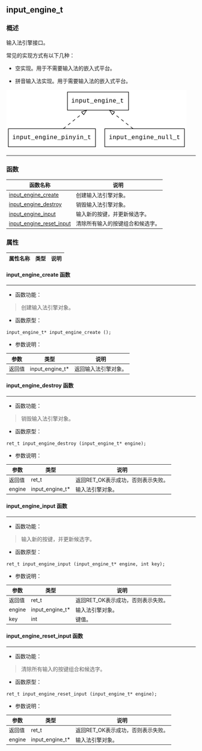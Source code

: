 ## input\_engine\_t
### 概述
 输入法引擎接口。

 常见的实现方式有以下几种：

 * 空实现。用于不需要输入法的嵌入式平台。

 * 拼音输入法实现。用于需要输入法的嵌入式平台。

 ![image](images/input_engine_t_0.png)


----------------------------------
### 函数
<p id="input_engine_t_methods">

| 函数名称 | 说明 | 
| -------- | ------------ | 
| <a href="#input_engine_t_input_engine_create">input\_engine\_create</a> | 创建输入法引擎对象。 |
| <a href="#input_engine_t_input_engine_destroy">input\_engine\_destroy</a> | 销毁输入法引擎对象。 |
| <a href="#input_engine_t_input_engine_input">input\_engine\_input</a> | 输入新的按键，并更新候选字。 |
| <a href="#input_engine_t_input_engine_reset_input">input\_engine\_reset\_input</a> | 清除所有输入的按键组合和候选字。 |
### 属性
<p id="input_engine_t_properties">

| 属性名称 | 类型 | 说明 | 
| -------- | ----- | ------------ | 
#### input\_engine\_create 函数
-----------------------

* 函数功能：

> <p id="input_engine_t_input_engine_create"> 创建输入法引擎对象。



* 函数原型：

```
input_engine_t* input_engine_create ();
```

* 参数说明：

| 参数 | 类型 | 说明 |
| -------- | ----- | --------- |
| 返回值 | input\_engine\_t* | 返回输入法引擎对象。 |
#### input\_engine\_destroy 函数
-----------------------

* 函数功能：

> <p id="input_engine_t_input_engine_destroy"> 销毁输入法引擎对象。



* 函数原型：

```
ret_t input_engine_destroy (input_engine_t* engine);
```

* 参数说明：

| 参数 | 类型 | 说明 |
| -------- | ----- | --------- |
| 返回值 | ret\_t | 返回RET\_OK表示成功，否则表示失败。 |
| engine | input\_engine\_t* | 输入法引擎对象。 |
#### input\_engine\_input 函数
-----------------------

* 函数功能：

> <p id="input_engine_t_input_engine_input"> 输入新的按键，并更新候选字。



* 函数原型：

```
ret_t input_engine_input (input_engine_t* engine, int key);
```

* 参数说明：

| 参数 | 类型 | 说明 |
| -------- | ----- | --------- |
| 返回值 | ret\_t | 返回RET\_OK表示成功，否则表示失败。 |
| engine | input\_engine\_t* | 输入法引擎对象。 |
| key | int | 键值。 |
#### input\_engine\_reset\_input 函数
-----------------------

* 函数功能：

> <p id="input_engine_t_input_engine_reset_input"> 清除所有输入的按键组合和候选字。



* 函数原型：

```
ret_t input_engine_reset_input (input_engine_t* engine);
```

* 参数说明：

| 参数 | 类型 | 说明 |
| -------- | ----- | --------- |
| 返回值 | ret\_t | 返回RET\_OK表示成功，否则表示失败。 |
| engine | input\_engine\_t* | 输入法引擎对象。 |
